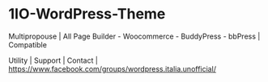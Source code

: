 # 1IO-WordPress-Theme
Multipropouse | All Page Builder - Woocommerce - BuddyPress - bbPress | Compatible

Utility | Support | Contact | https://www.facebook.com/groups/wordpress.italia.unofficial/
